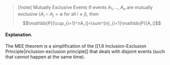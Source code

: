>[!note] Mutually Exclusive Events
>If events $A_1,...,A_n$ are mutually exclusive ($A_i \cap A_j = \emptyset$ for all $i \neq j$), then
>$$\mathbb{P}[\cup_{i=1}^nA_i]=\sum^{n}_{i=1}\mathbb{P}[A_i]$$
#### Explanation.
The MEE theorem is a simplification of the [[1.6 Inclusion-Exclusion Principle|inclusion-exclusion principle]] that deals with disjoint events (such that cannot happen at the same time).